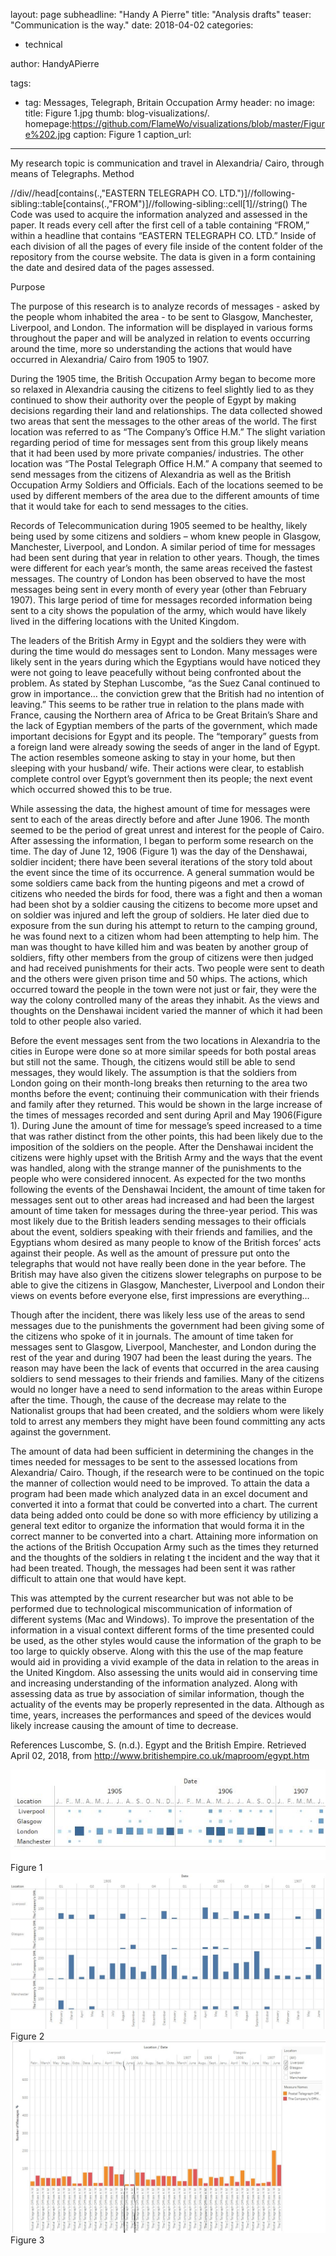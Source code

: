 layout: page
subheadline: "Handy A Pierre"
title: "Analysis drafts"
teaser: "Communication is the way."
date: 2018-04-02
categories:

  - technical

author: HandyAPierre

tags:
  - tag: Messages, Telegraph, Britain Occupation Army
header: no
image:
  title: Figure 1.jpg <!-- for image-name.png, substitute name you've given your image file -->
  thumb: blog-visualizations/.
  homepage:https://github.com/FlameWo/visualizations/blob/master/Figure%202.jpg
  caption: Figure 1
  caption_url:
---
 My research topic is communication and travel in Alexandria/ Cairo, through means of Telegraphs.
    Method

//div//head[contains(.,"EASTERN TELEGRAPH CO. LTD.")]//following-sibling::table[contains(.,"FROM")]//following-sibling::cell[1]//string()
The Code was used to acquire the information analyzed and assessed in the paper. It reads every cell after the first cell of a table containing “FROM,” within a headline that contains “EASTERN TELEGRAPH CO. LTD.” Inside of each division of all the pages of every file inside of the content folder of the repository from the course website. The data is given in a form containing the date and desired data of the pages assessed.

Purpose

The purpose of this research is to analyze records of messages - asked by the people whom inhabited the area - to be sent to Glasgow, Manchester, Liverpool, and London. The information will be displayed in various forms throughout the paper and will be analyzed in relation to events occurring around the time, more so understanding the actions that would have occurred in Alexandria/ Cairo from 1905 to 1907.

During the 1905 time, the British Occupation Army began to become more so relaxed in Alexandria causing the citizens to feel slightly lied to as they continued to show their authority over the people of Egypt by making decisions regarding their land and relationships. The data collected showed two areas that sent the messages to the other areas of the world. The first location was referred to as “The Company’s Office H.M.” The slight variation regarding period of time for messages sent from this group likely means that it had been used by more private companies/ industries. The other location was “The Postal Telegraph Office H.M.” A company that seemed to send messages from the citizens of Alexandria as well as the British Occupation Army Soldiers and Officials. Each of the locations seemed to be used by different members of the area due to the different amounts of time that it would take for each to send messages to the cities.

Records of Telecommunication during 1905 seemed to be healthy, likely being used by some citizens and soldiers – whom knew people in Glasgow, Manchester, Liverpool, and London. A similar period of time for messages had been sent during that year in relation to other years. Though, the times were different for each year’s month, the same areas received the fastest messages. The country of London has been observed to have the most messages being sent in every month of every year (other than February 1907). This large period of time for messages recorded information being sent to a city shows the population of the army, which would have likely lived in the differing locations with the United Kingdom.

The leaders of the British Army in Egypt and the soldiers they were with during the time would do messages sent to London. Many messages were likely sent in the years during which the Egyptians would have noticed they were not going to leave peacefully without being confronted about the problem. As stated by Stephan Luscombe, “as the Suez Canal continued to grow in importance… the conviction grew that the British had no intention of leaving.” This seems to be rather true in relation to the plans made with France, causing the Northern area of Africa to be Great Britain’s Share and the lack of Egyptian members of the parts of the government, which made important decisions for Egypt and its people. The “temporary” guests from a foreign land were already sowing the seeds of anger in the land of Egypt. The action resembles someone asking to stay in your home, but then sleeping with your husband/ wife. Their actions were clear, to establish complete control over Egypt’s government then its people; the next event which occurred showed this to be true.

While assessing the data, the highest amount of time for messages were sent to each of the areas directly before and after June 1906. The month seemed to be the period of great unrest and interest for the people of Cairo. After assessing the information, I began to perform some research on the time. The day of June 12, 1906 (Figure 1) was the day of the Denshawai, soldier incident; there have been several iterations of the story told about the event since the time of its occurrence. A general summation would be some soldiers came back from the hunting pigeons and met a crowd of citizens who needed the birds for food, there was a fight and then a woman had been shot by a soldier causing the citizens to become more upset and on soldier was injured and left the group of soldiers. He later died due to exposure from the sun during his attempt to return to the camping ground, he was found next to a citizen whom had been attempting to help him. The man was thought to have killed him and was beaten by another group of soldiers, fifty other members from the group of citizens were then judged and had received punishments for their acts. Two people were sent to death and the others were given prison time and 50 whips. The actions, which occurred toward the people in the town were not just or fair, they were the way the colony controlled many of the areas they inhabit. As the views and thoughts on the Denshawai incident varied the manner of which it had been told to other people also varied.

Before the event messages sent from the two locations in Alexandria to the cities in Europe were done so at more similar speeds for both postal areas but still not the same. Though, the citizens would still be able to send messages, they would likely. The assumption is that the soldiers from London going on their month-long breaks then returning to the area two months before the event; continuing their communication with their friends and family after they returned. This would be shown in the large increase of the times of messages recorded and sent during April and May 1906(Figure 1). During June the amount of time for message’s speed increased to a time that was rather distinct from the other points, this had been likely due to the imposition of the soldiers on the people. After the Denshawai incident the citizens were highly upset with the British Army and the ways that the event was handled, along with the strange manner of the punishments to the people who were considered innocent. As expected for the two months following the events of the Denshawai Incident, the amount of time taken for messages sent out to other areas had increased and had been the largest amount of time taken for messages during the three-year period. This was most likely due to the British leaders sending messages to their officials about the event, soldiers speaking with their friends and families, and the Egyptians whom desired as many people to know of the British forces’ acts against their people. As well as the amount of pressure put onto the telegraphs that would not have really been done in the year before. The British may have also given the citizens slower telegraphs on purpose to be able to give the citizens in Glasgow, Manchester, Liverpool and London their views on events before everyone else, first impressions are everything…

Though after the incident, there was likely less use of the areas to send messages due to the punishments the government had been giving some of the citizens who spoke of it in journals. The amount of time taken for messages sent to Glasgow, Liverpool, Manchester, and London during the rest of the year and during 1907 had been the least during the years. The reason may have been the lack of events that occurred in the area causing soldiers to send messages to their friends and families. Many of the citizens would no longer have a need to send information to the areas within Europe after the time. Though, the cause of the decrease may relate to the Nationalist groups that had been created, and the soldiers whom were likely told to arrest any members they might have been found committing any acts against the government.

The amount of data had been sufficient in determining the changes in the times needed for messages to be sent to the assessed locations from Alexandria/ Cairo. Though, if the research were to be continued on the topic the manner of collection would need to be improved. To attain the data a program had been made which analyzed data in an excel document and converted it into a format that could be converted into a chart. The current data being added onto could be done so with more efficiency by utilizing a general text editor to organize the information that would forma it in the correct manner to be converted into a chart. Attaining more information on the actions of the British Occupation Army such as the times they returned and the thoughts of the soldiers in relating t the incident and the way that it had been treated. Though, the messages had been sent it was rather difficult to attain one that would have kept.

This was attempted by the current researcher but was not able to be performed due to technological miscommunication of information of different systems (Mac and Windows). To improve the presentation of the information in a visual context different forms of the time presented could be used, as the other styles would cause the information of the graph to be too large to quickly observe.  Along with this the use of the map feature would aid in providing a vivid example of the data in relation to the areas in the United Kingdom. Also assessing the units would aid in conserving time and increasing understanding of the information analyzed. Along with assessing data as true by association of similar information, though the actuality of the events may be properly represented in the data. Although as time, years, increases the performances and speed of the devices would likely increase causing the amount of time to decrease.

















References
Luscombe, S. (n.d.). Egypt and the British Empire. Retrieved April 02, 2018, from http://www.britishempire.co.uk/maproom/egypt.htm

![Table](https://github.com/FlameWo/visualizations/blob/master/Figure%202.JPG)
 Figure 1
![Table 2](https://github.com/FlameWo/visualizations/blob/master/Figure%201.JPG)
 Figure 2
![Table 1](https://github.com/FlameWo/visualizations/blob/master/Figure%203.jpg)
 Figure 3
